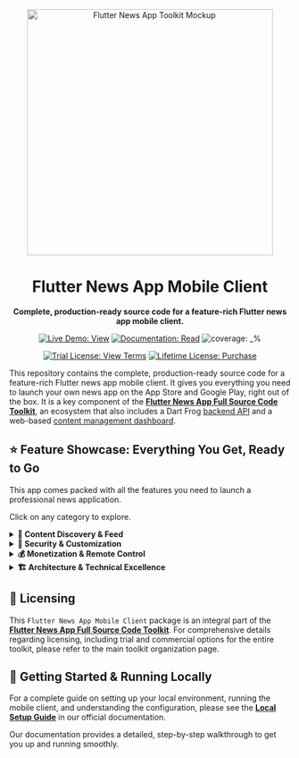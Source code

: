 <div align="center">
  <img src="https://repository-images.githubusercontent.com/946589707/33b56f2c-76c3-4af0-a67f-8c08ca494b1b" alt="Flutter News App Toolkit Mockup" width="440">
  <h1>Flutter News App Mobile Client</h1>
  <p><strong>Complete, production-ready source code for a feature-rich Flutter news app mobile client.</strong></p>
</div>

<p align="center">
  <a href="https://flutter-news-app-full-source-code.github.io/flutter-news-app-mobile-client-full-source-code/"><img src="https://img.shields.io/badge/LIVE_DEMO-VIEW-orange?style=for-the-badge" alt="Live Demo: View"></a>
  <a href="https://flutter-news-app-full-source-code.github.io/docs/mobile-client/local-setup/"><img src="https://img.shields.io/badge/DOCUMENTATION-READ-slategray?style=for-the-badge" alt="Documentation: Read"></a>
  <img src="https://img.shields.io/badge/coverage-_%25-green?style=for-the-badge" alt="coverage: _%">
</p>
<p align="center">
  <a href="LICENSE"><img src="https://img.shields.io/badge/TRIAL_LICENSE-VIEW_TERMS-blue?style=for-the-badge" alt="Trial License: View Terms"></a>
  <a href="https://github.com/sponsors/flutter-news-app-full-source-code"><img src="https://img.shields.io/badge/LIFETIME_LICENSE-PURCHASE-purple?style=for-the-badge" alt="Lifetime License: Purchase"></a>
</p>

This repository contains the complete, production-ready source code for a feature-rich Flutter news app mobile client. It gives you everything you need to launch your own news app on the App Store and Google Play, right out of the box. It is a key component of the [**Flutter News App Full Source Code Toolkit**](https://github.com/flutter-news-app-full-source-code), an ecosystem that also includes a Dart Frog [backend API](https://github.com/flutter-news-app-full-source-code/flutter-news-app-api-server-full-source-code) and a web-based [content management dashboard](https://github.com/flutter-news-app-full-source-code/flutter-news-app-web-dashboard-full-source-code).

## ⭐ Feature Showcase: Everything You Get, Ready to Go

This app comes packed with all the features you need to launch a professional news application.
 
Click on any category to explore.

<details>
<summary><strong>📰 Content Discovery & Feed</strong></summary>

### 📰 Dynamic & Engaging Feed
- Display news in a beautiful, performant, infinitely scrolling feed.
- **Customizable Display:** Users can personalize their feed by choosing headline density (compact, standard, comfortable) and image style (hidden, small thumbnail, large thumbnail).
- **Rich In-Feed Decorators:** Beyond simple calls-to-action, the feed dynamically injects items like `CallToActionItem` (e.g., link account, upgrade, rate app, enable notifications) and `ContentCollectionItem` (e.g., suggested topics/sources to follow), all managed by configurable rules and user interaction status.
> **💡 Your Advantage:** You get a production-quality feed system instantly. Skip the months of complex UI work and state management. ⏱️

---

### 🔍 Powerful Filtering & Search
- **Quick-Access Filter Bar:** A persistent, horizontal filter bar on the main feed gives users one-tap access to their favorite content views. It includes built-in filters for "All" and "Followed" items, alongside any custom filters the user has saved.
- **Advanced Filter Creation:** A dedicated, full-screen interface allows users to build complex filters by combining multiple `Topics`, `Sources`, and `Countries`.
- **Saved Filters:** Users can name and save their custom filter combinations. These filters appear in the quick-access bar and can be reordered for a fully customized experience.
- **Integrated Headline Search:** A sleek search bar in the main feed's scrolling app bar provides a focused, full-screen search experience for headlines. A user avatar within the search bar offers instant modal access to account settings.
> **🎯 Your Advantage:** Give your users powerful content discovery tools that keep them engaged and coming back for more.

</details>

<details>
<summary><strong>🔐 Security & Customization</strong></summary>

### 🔐 Robust User Authentication
- 📧 **Email + Code (Passwordless) Sign-In:** Modern and secure.
- 👤 **Anonymous Sign-In:** Allow users to explore before committing.
- 🔗 **Account Linking:** Seamlessly convert anonymous users to registered accounts, preserving all their personalized settings, content preferences, and saved headlines.
> **✅ Your Advantage:** All the complex security and user management is already done for you, including data migration when users link their accounts.

---

### 🧑‍🎨 Personalized User Accounts & Preferences
- **Content Preferences:** Follow/unfollow `Topic`s, `Source`s, and `Country`s.
- **Saved Headlines:** Bookmark articles for easy access later.
- **Saved Filters Management:** Rename, delete, and reorder saved filters to control your content discovery shortcuts.
- **Decorator Interaction Tracking:** User interactions with in-feed decorators (e.g., "Link Account" prompts) are tracked and persisted, ensuring a personalized and non-repetitive experience.
> **❤️ Your Advantage:** Built-in personalization features that drive user retention and create a sticky app experience.

---

### ⚙️ Customizable App Settings
- **Appearance:** Configure base theme (Light/Dark/System), accent colors (via FlexColorScheme), font choices (family, size, weight).
- **Feed Display:** Customize how headlines are presented, including `HeadlineDensity` and `HeadlineImageStyle`.
- **Language Selection:** Choose the application's display language.
> **🎨 Your Advantage:** Deliver a premium, adaptable user experience that caters to individual needs without writing any code.

</details>

<details>
<summary><strong>💰 Monetization & Remote Control</strong></summary>

### 💸 Advanced Monetization Engine: Flexible & Remotely Controlled
Go beyond basic ad banners. This app includes a sophisticated, provider-agnostic monetization engine designed for flexibility, performance, and a seamless user experience.

- **Multi-Platform by Design:** The entire ad system is built on a provider-agnostic abstraction, giving you the freedom to choose your monetization strategy. It comes with pre-built, production-ready providers for:
    - **Google AdMob Provider:** The industry standard, ready to go out of the box.
    - **Local Ad Provider:** Use a custom ad server to serve ads directly from your own backend, giving you full control over your ad inventory and revenue.
    - **Demo Ad Provider:** A built-in placeholder provider that makes development and testing a breeze, without needing live ad network credentials.
- **Seamless Integration, Not Intrusion:** Ads are designed to complement your content, not detract from it.
    - **Theme-Aware Styling:** Native ads automatically inherit their look and feel from the user's selected theme (light/dark mode, colors, fonts), making them feel like a natural part of the UI.
    - **Format-Aware Loading:** The system intelligently requests the right ad format (e.g., small or large templates) to match the user's feed layout preferences, ensuring a perfect fit every time.
- **Optimized for Performance:** A fast, fluid user experience is paramount.
    - **Intelligent Caching:** An `InlineAdCacheService` efficiently caches native and banner ads to ensure buttery-smooth scrolling in feeds, minimizing network requests and eliminating UI jank.
    - **Proactive Interstitial Loading:** A dedicated manager pre-loads full-screen interstitial ads in the background, so they are ready to be displayed instantly during navigation without any lag.
- **Powerful Remote Control:** All ad behavior is driven by the backend `RemoteConfig`. You can remotely control ad frequency, placement rules, and even switch the primary ad provider—all without shipping a new app update.
> **💸 Your Advantage:** Start generating revenue from day one with a highly extensible and robust ad system that’s built to scale with your business.

---

### 📡 Centralized Application Control: Dynamic & Adaptable
Gain complete command over your application's operational state and user experience through a powerful, backend-driven control plane. This architecture empowers you to manage critical app behavior and content delivery with significant flexibility, eliminating the need for frequent app store updates.

- **Real-time Configuration Management:**
    - **Comprehensive Global Settings:** Remotely manage all critical application parameters, including detailed advertising configurations, user preference limits, and overall application status. This allows for dynamic adjustments to features and policies without client-side code changes.
    - **Adaptive User Engagement:** Control the dynamic injection and behavior of in-app prompts and content collections. Tailor their appearance, frequency, and targeting based on user roles and historical interactions, ensuring a highly personalized and effective engagement strategy.
- **Robust Operational Resilience:**
    - **Proactive Status Monitoring:** An intelligent background service continuously monitors the application's health and status against backend directives. This ensures immediate detection and response to any changes in operational state.
    - **Seamless Critical State Handling:** Implement essential "kill switch" functionalities and version enforcement with built-in, production-ready flows:
        - **Maintenance Mode:** Instantly activate a full-screen maintenance page, providing clear communication to users during service downtime.
        - **Mandatory Updates:** Enforce critical updates by displaying a non-dismissible screen that guides users directly to the latest version in their respective app stores.
> **⚙️ Your Advantage:** Deploy with confidence, knowing you have a sophisticated, backend-driven system to manage your app's lifecycle, content, and user experience. This architecture provides the agility to respond to market demands and operational needs in real-time, ensuring continuous service delivery and a superior user journey.

</details>

<details>
<summary><strong>🏗️ Architecture & Technical Excellence</strong></summary>

### 🏗️ Clean & Modern Architecture
- Developed with best practices for a maintainable and scalable codebase:
    - **Multi-Layered Architecture:** A clear separation of concerns into a Data Layer (handling raw data retrieval), Repository Layer (abstracting data sources), and Business Logic Layer (managing state with BLoC) ensures the codebase is decoupled, testable, and easy to reason about.
    - **Robust Startup & Lifecycle Management:** A dedicated `AppInitializer` service orchestrates a sequential, race-condition-free startup process. It guarantees all dependencies (Remote Config, User Settings) are loaded *before* the UI is displayed, eliminating a common class of complex bugs.
    - **Advanced State Management:** The app leverages the **BLoC pattern** for predictable state management, enhanced with `bloc_concurrency` transformers (droppable, restartable) for sophisticated UI event handling.
    - **Dependency Injection:** Dependencies are provided throughout the app using `RepositoryProvider` and `BlocProvider`, making components highly testable and reusable.
    - **Type-Safe, Declarative Routing:** Navigation is managed by **GoRouter**, using named routes for a well-structured and maintainable navigation system.
> **📈 Your Advantage:** The app is built on a clean, modern architecture that's easy to understand and maintain. It's solid and built to last.

### 📱 Adaptive UI for All Screens
- Built with `flutter_adaptive_scaffold`, the app offers responsive navigation and layouts that look great on both phones and tablets.
> **↔️ Your Advantage:** Deliver a consistent and optimized UX across a wide range of devices effortlessly.


---

### 🛠️ Flexible Environment Configuration
- Easily switch between development (in-memory data or local API) and production environments with a simple code change. This empowers rapid prototyping, robust testing, and seamless deployment.
> **🚀 Your Advantage:** A flexible setup that speeds up your development cycle and makes deployment simple.

---

### 🌍 Localization Ready
- Fully internationalized with working English and Arabic localizations (`.arb` files). Adding more languages is straightforward.
> **🌐 Your Advantage:** Easily adapt your application for a global audience and tap into new markets.

</details>

## 🔑 Licensing

This `Flutter News App Mobile Client` package is an integral part of the [**Flutter News App Full Source Code Toolkit**](https://github.com/flutter-news-app-full-source-code). For comprehensive details regarding licensing, including trial and commercial options for the entire toolkit, please refer to the main toolkit organization page.


## 🚀 Getting Started & Running Locally

For a complete guide on setting up your local environment, running the mobile client, and understanding the configuration, please see the **[Local Setup Guide](https://flutter-news-app-full-source-code.github.io/docs/mobile-client/local-setup/)** in our official documentation.

Our documentation provides a detailed, step-by-step walkthrough to get you up and running smoothly.
